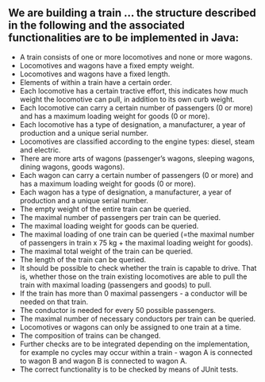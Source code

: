 ## We are building a train ... the structure described in the following and the associated functionalities are to be implemented in Java:
- A train consists of one or more locomotives and none or more wagons.
- Locomotives and wagons have a fixed empty weight.
- Locomotives and wagons have a fixed length.
- Elements of within a train have a certain order.
- Each locomotive has a certain tractive effort, this indicates how much weight
the locomotive can pull, in addition to its own curb weight.
- Each locomotive can carry a certain number of passengers (0 or more) and has a
maximum loading weight for goods (0 or more).
- Each locomotive has a type of designation, a manufacturer, a year of production
and a unique serial number.
- Locomotives are classified according to the engine types: diesel, steam and
electric.
- There are more arts of wagons (passenger’s wagons, sleeping wagons, dining
wagons, goods wagons).
- Each wagon can carry a certain number of passengers (0 or more) and has a
maximum loading weight for goods (0 or more).
- Each wagon has a type of designation, a manufacturer, a year of production and
a unique serial number.
- The empty weight of the entire train can be queried.
- The maximal number of passengers per train can be queried.
- The maximal loading weight for goods can be queried.
- The maximal loading of one train can be queried (=the maximal number of
passengers in train x 75 kg + the maximal loading weight for goods).
- The maximal total weight of the train can be queried.
- The length of the train can be queried.
- It should be possible to check whether the train is capable to drive. That is,
whether those on the train existing locomotives are able to pull the train with
maximal loading (passengers and goods) to pull.
- If the train has more than 0 maximal passengers - a conductor will be needed
on that train.
- The conductor is needed for every 50 possible passengers.
- The maximal number of necessary conductors per train can be queried.
- Locomotives or wagons can only be assigned to one train at a time.
- The composition of trains can be changed.
- Further checks are to be integrated depending on the implementation, for
example no cycles may occur within a train - wagon A is connected to wagon B
and wagon B is connected to wagon A.
- The correct functionality is to be checked by means of JUnit tests.

